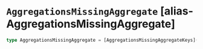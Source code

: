 # `AggregationsMissingAggregate` [alias-AggregationsMissingAggregate]
```typescript
type AggregationsMissingAggregate = [AggregationsMissingAggregateKeys](./AggregationsMissingAggregateKeys.md) & { [property: string]: [AggregationsAggregate](./AggregationsAggregate.md) | [long](./long.md) | [Metadata](./Metadata.md);};
```
